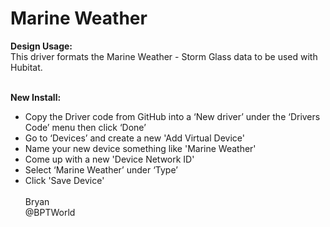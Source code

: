 # Marine Weather
<b>Design Usage:</b><br>
This driver formats the Marine Weather - Storm Glass data to be used with Hubitat.<br><br>

<b>New Install:</b><br>
* Copy the Driver code from GitHub into a ‘New driver’ under the ‘Drivers Code’ menu then click ‘Done’
* Go to ‘Devices’ and create a new 'Add Virtual Device'
* Name your new device something like 'Marine Weather'
* Come up with a new 'Device Network ID'
* Select ‘Marine Weather’ under ‘Type’
* Click 'Save Device'
<br><br>
Bryan<br>
@BPTWorld
